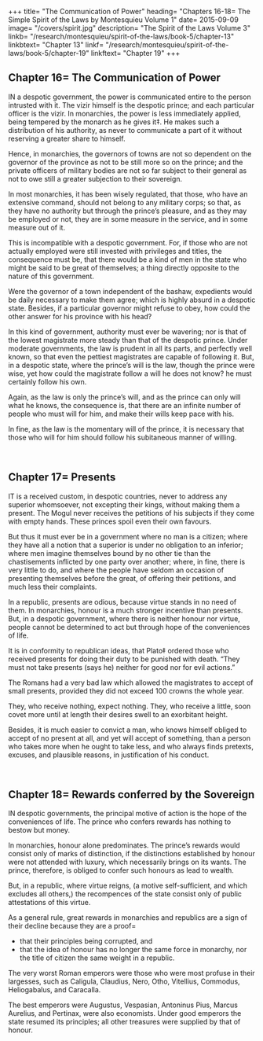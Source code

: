 +++
title=  "The Communication of Power"
heading=  "Chapters 16-18=  The Simple Spirit of the Laws by Montesquieu Volume 1"
date=  2015-09-09
image= "/covers/spirit.jpg"
description=  "The Spirit of the Laws Volume 3"
linkb=  "/research/montesquieu/spirit-of-the-laws/book-5/chapter-13"
linkbtext=  "Chapter 13"
linkf=  "/research/montesquieu/spirit-of-the-laws/book-5/chapter-19"
linkftext=  "Chapter 19"
+++

## Chapter 16=  The Communication of Power

IN a despotic government, the power is communicated entire to the person intrusted with it. The vizir himself is the despotic prince; and each particular officer is the vizir. In monarchies, the power is less immediately applied, being tempered by the monarch as he gives it‡. He makes such a distribution of his authority, as never to communicate a part of it without reserving a greater share to himself.

Hence, in monarchies, the governors of towns are not so dependent on the governor of the province as not to be still more so on the prince; and the private officers of military bodies are not so far subject to their general as not to owe still a greater subjection to their sovereign.

In most monarchies, it has been wisely regulated, that those, who have an extensive command, should not belong to any military corps; so that, as they have no authority but through the prince’s pleasure, and as they may be employed or not, they are in some measure in the service, and in some measure out of it.

This is incompatible with a despotic government. For, if those who are not actually employed were still invested with privileges and titles, the consequence must be, that there would be a kind of men in the state who might be said to be great of themselves; a thing directly opposite to the nature of this government.

Were the governor of a town independent of the bashaw, expedients would be daily necessary to make them agree; which is highly absurd in a despotic state. Besides, if a particular governor might refuse to obey, how could the other answer for his province with his head?

In this kind of government, authority must ever be wavering; nor is that of the lowest magistrate more steady than that of the despotic prince. Under moderate governments, the law is prudent in all its parts, and perfectly well known, so that even the pettiest magistrates are capable of following it. But, in a despotic state, where the prince’s will is the law, though the prince were wise, yet how could the magistrate follow a will he does not know? he must certainly follow his own.

Again, as the law is only the prince’s will, and as the prince can only will what he knows, the consequence is, that there are an infinite number of people who must will for him, and make their wills keep pace with his.

In fine, as the law is the momentary will of the prince, it is necessary that those who will for him should follow his subitaneous manner of willing.

<br>

## Chapter 17=  Presents

IT is a received custom, in despotic countries, never to address any superior whomsoever, not excepting their kings, without making them a present. The Mogul never receives the petitions of his subjects if they come with empty hands. These princes spoil even their own favours.

But thus it must ever be in a government where no man is a citizen; where they have all a notion that a superior is under no obligation to an inferior; where men imagine themselves bound by no other tie than the chastisements inflicted by one party over another; where, in fine, there is very little to do, and where the people have seldom an occasion of presenting themselves before the great, of offering their petitions, and much less their complaints.

In a republic, presents are odious, because virtue stands in no need of them. In monarchies, honour is a much stronger incentive than presents. But, in a despotic government, where there is neither honour nor virtue, people cannot be determined to act but through hope of the conveniences of life.

It is in conformity to republican ideas, that Plato‡ ordered those who received presents for doing their duty to be punished with death. “They must not take presents (says he) neither for good nor for evil actions.”


The Romans had a very bad law which allowed the magistrates to accept of small presents, provided they did not exceed 100 crowns the whole year. 

They, who receive nothing, expect nothing. They, who receive a little, soon covet more until at length their desires swell to an exorbitant height. 

Besides, it is much easier to convict a man, who knows himself obliged to accept of no present at all, and yet will accept of something, than a person who takes more when he ought to take less, and who always finds pretexts, excuses, and plausible reasons, in justification of his conduct.

<br>

## Chapter 18=  Rewards conferred by the Sovereign

IN despotic governments, the principal motive of action is the hope of the conveniences of life. The prince who confers rewards has nothing to bestow but money. 

In monarchies, honour alone predominates. The prince’s rewards would consist only of marks of distinction, if the distinctions established by honour were not attended with luxury, which necessarily brings on its wants. The prince, therefore, is obliged to confer such honours as lead to wealth. 

But, in a republic, where virtue reigns, (a motive self-sufficient, and which excludes all others,) the recompences of the state consist only of public attestations of this virtue.

As a general rule, great rewards in monarchies and republics are a sign of their decline because they are a proof= 
- that their principles being corrupted, and
- that the idea of honour has no longer the same force in monarchy, nor the title of citizen the same weight in a republic.

The very worst Roman emperors were those who were most profuse in their largesses, such as Caligula, Claudius, Nero, Otho, Vitellius, Commodus, Heliogabalus, and Caracalla. 

The best emperors were Augustus, Vespasian, Antoninus Pius, Marcus Aurelius, and Pertinax, were also economists. Under good emperors the state resumed its principles; all other treasures were supplied by that of honour.
